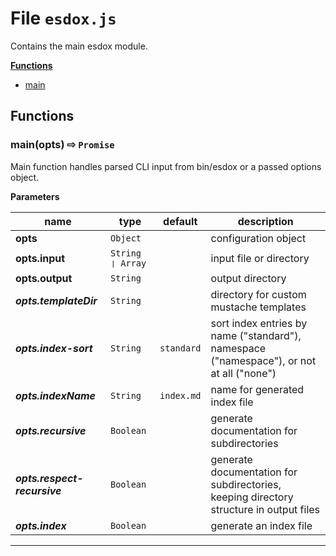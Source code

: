 # File `esdox.js`






 





Contains the main esdox module.

**[Functions](#functions)**
* [main](#main-opts-opts.input-opts.output-opts.templateDir-opts.index-sort-opts.indexName-opts.recursive-opts.respect-recursive-opts.index-x21e8-Promise-)


## Functions
### main(opts)  &#x21e8; `Promise`
Main function handles parsed CLI input from bin/esdox or a passed
options object.





**Parameters**

| name | type | default | description |
|------|------|---------|-------------|
| **opts** | `Object` |  | configuration object |
| **opts.input** | `String ❘ Array` |  | input file or directory |
| **opts.output** | `String` |  | output directory |
| ***opts.templateDir*** | `String` |  | directory for custom mustache templates |
| ***opts.index-sort*** | `String` | `standard` | sort index entries by name ("standard"), namespace ("namespace"), or not at all ("none") |
| ***opts.indexName*** | `String` | `index.md` | name for generated index file |
| ***opts.recursive*** | `Boolean` |  | generate documentation for subdirectories |
| ***opts.respect-recursive*** | `Boolean` |  | generate documentation for subdirectories, keeping directory structure in output files |
| ***opts.index*** | `Boolean` |  | generate an index file |



---


